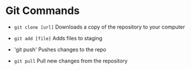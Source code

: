 # Git Commands

- `git clone [url]`
Downloads a copy of the repository to your computer

- `git add [file]`
Adds files to staging


- 'git push'
Pushes changes to the repo

- `git pull`
Pull new changes from the repository

